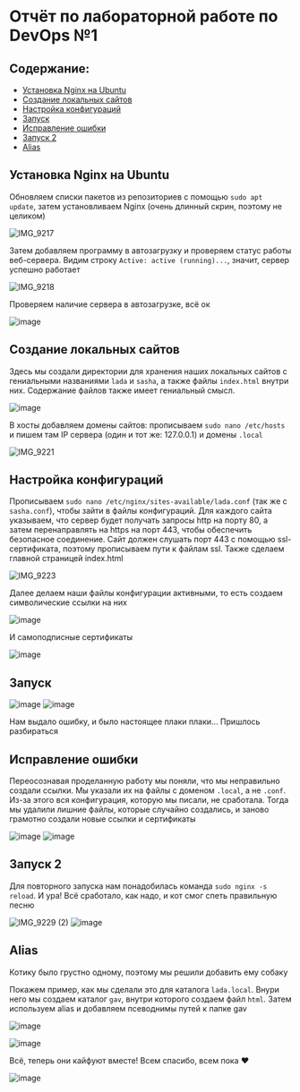 # Отчёт по лабораторной работе по DevOps №1
## Содержание:
- [Установка Nginx на Ubuntu](#установка-nginx-на-ubuntu)
- [Создание локальных сайтов](#создание-локальных-сайтов)
- [Настройка конфигураций](#настройка-конфигураций)
- [Запуск](#запуск)
- [Исправление ошибки](#исправление-ошибки)
- [Запуск 2](#запуск-2)
- [Alias](#alias)

## Установка Nginx на Ubuntu
Oбновляем списки пакетов из репозиториев с помощью `sudo apt update`, затем установливаем Nginx (очень длинный скрин, поэтому не целиком)

![IMG_9217](https://github.com/user-attachments/assets/bd970261-3238-449c-bef9-fd8d6d94d40d)

Затем добавляем программу в автозагрузку и проверяем статус работы веб-сервера. Видим строку `Active: active (running)...`, значит, сервер успешно работает

![IMG_9218](https://github.com/user-attachments/assets/f9dae253-2599-416d-ab8f-d0a716df20ca)

Проверяем наличие сервера в автозагрузке, всё ок

![image](https://github.com/user-attachments/assets/f3105413-f8fc-4bf3-994b-f75137d688ff)

## Создание локальных сайтов
Здесь мы создали директории для хранения наших локальных сайтов с гениальными названиями `lada` и `sasha`, а также файлы `index.html` внутри них. Содержание файлов также имеет гениальный смысл.

![image](https://github.com/user-attachments/assets/dc6c048d-72d8-4dbf-827c-62d2041ca452)

В хосты добавляем домены сайтов: прописываем `sudo nano /etc/hosts` и пишем там IP сервера (один и тот же: 127.0.0.1) и домены `.local`

![IMG_9221](https://github.com/user-attachments/assets/c3759065-2405-4596-a1bd-86ef5d58fe22)

## Настройка конфигураций
Прописываем `sudo nano /etc/nginx/sites-available/lada.conf` (так же с `sasha.conf`), чтобы зайти в файлы конфигураций. Для каждого сайта указываем, что сервер будет получать запросы http на порту 80, а затем перенаправлять на https на порт 443, чтобы обеспечить безопасное соединение. Сайт должен слушать порт 443 с помощью ssl-сертификата, поэтому прописываем пути к файлам ssl. Также сделаем главной страницей index.html

![IMG_9223](https://github.com/user-attachments/assets/9f4309cf-7807-476b-b497-9da236273981)

Далее делаем наши файлы конфигурации активными, то есть создаем символические ссылки на них

![image](https://github.com/user-attachments/assets/2e4c42b6-b778-4c24-b7b5-63c050a7626d)

И самоподписные сертификаты

![image](https://github.com/user-attachments/assets/9fc1275c-22f5-4c75-8319-52e510bf1346)

## Запуск
![image](https://github.com/user-attachments/assets/94dca746-e31a-4fcf-8094-98ad591e733c)
![image](https://github.com/user-attachments/assets/a8726580-be3f-4c64-af8f-e2924610f719)

Нам выдало ошибку, и было настоящее плаки плаки... Пришлось разбираться

## Исправление ошибки
Переосознавая проделанную работу мы поняли, что мы неправильно создали ссылки. Мы указали их на файлы с доменом `.local`, а не `.conf`. Из-за этого вся конфигурация, которую мы писали, не сработала. Тогда мы удалили лишние файлы, которые случайно создались, и заново грамотно создали новые ссылки и сертификаты

![image](https://github.com/user-attachments/assets/a4cef904-dc03-45af-84cb-8414c087c5c8)
![image](https://github.com/user-attachments/assets/a60ab50a-5afe-4906-bd80-65a9c598888f)

## Запуск 2
Для повторного запуска нам понадобилась команда `sudo nginx -s reload`. И ура! Всё сработало, как надо, и кот смог спеть правильную песню

![IMG_9229 (2)](https://github.com/user-attachments/assets/18ca4f23-819c-4514-b975-de87c7acba44)
![image](https://github.com/user-attachments/assets/1e9ab690-9f7d-4b6a-9744-7bfe9c6b6838)

## Alias
Котику было грустно одному, поэтому мы решили добавить ему собаку

Покажем пример, как мы сделали это для каталога `lada.local`. Внури него мы создаем каталог `gav`, внутри которого создаем файл `html`. Затем используем alias и добавляем псеводнимы путей к папке gav

![image](https://github.com/user-attachments/assets/6c9590ec-3af8-4539-baa9-4a2955befc69)

![image](https://github.com/user-attachments/assets/68c6b83e-c224-4674-906c-6167ee172f16)

Всё, теперь они кайфуют вместе! Всем спасибо, всем пока :heart:

![image](https://github.com/user-attachments/assets/da07e7bf-166d-44b4-bea7-4894ed6269ce)
